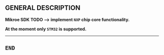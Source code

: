 __GENERAL DESCRIPTION__
---

__Mikroe SDK TODO --> implement `NXP` chip core functionality.__

__At the moment only `STM32` is supported.__

---
`END`
---